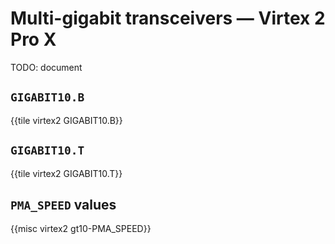 # Multi-gigabit transceivers — Virtex 2 Pro X

TODO: document


## `GIGABIT10.B`

{{tile virtex2 GIGABIT10.B}}


## `GIGABIT10.T`

{{tile virtex2 GIGABIT10.T}}


## `PMA_SPEED` values

{{misc virtex2 gt10-PMA_SPEED}}
